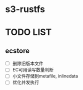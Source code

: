 # s3-rustfs

# TODO LIST

## ecstore

 - [ ] 删除旧版本文件
 - [ ] EC可用读写数量判断
 - [ ] 小文件存储到metafile, inlinedata
 - [ ] 优化并发执行